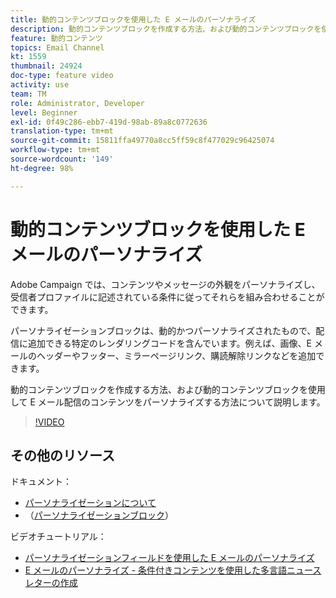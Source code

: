 ```yaml
---
title: 動的コンテンツブロックを使用した E メールのパーソナライズ
description: 動的コンテンツブロックを作成する方法、および動的コンテンツブロックを使用して E メール配信のコンテンツをパーソナライズする方法について説明します。
feature: 動的コンテンツ
topics: Email Channel
kt: 1559
thumbnail: 24924
doc-type: feature video
activity: use
team: TM
role: Administrator, Developer
level: Beginner
exl-id: 0f49c286-ebb7-419d-98ab-89a8c0772636
translation-type: tm+mt
source-git-commit: 15811ffa49770a8cc5ff59c8f477029c96425074
workflow-type: tm+mt
source-wordcount: '149'
ht-degree: 98%

---
```


# 動的コンテンツブロックを使用した E メールのパーソナライズ

Adobe Campaign では、コンテンツやメッセージの外観をパーソナライズし、受信者プロファイルに記述されている条件に従ってそれらを組み合わせることができます。

パーソナライゼーションブロックは、動的かつパーソナライズされたもので、配信に追加できる特定のレンダリングコードを含んでいます。例えば、画像、E メールのヘッダーやフッター、ミラーページリンク、購読解除リンクなどを追加できます。

動的コンテンツブロックを作成する方法、および動的コンテンツブロックを使用して E メール配信のコンテンツをパーソナライズする方法について説明します。

>[!VIDEO](https://video.tv.adobe.com/v/24924?quality=12)

## その他のリソース

ドキュメント：

* [パーソナライゼーションについて](https://docs.adobe.com/content/help/ja-JP/campaign-classic/using/sending-messages/personalizing-deliveries/about-personalization.html)
* （[パーソナライゼーションブロック](https://docs.adobe.com/content/help/ja-JP/campaign-classic/using/sending-messages/personalizing-deliveries/personalization-blocks.html)）

ビデオチュートリアル：

* [パーソナライゼーションフィールドを使用した E メールのパーソナライズ](/help/sending-messages/email-channel/personalizing-emails-using-personalization-fields.md)
* [E メールのパーソナライズ - 条件付きコンテンツを使用した多言語ニュースレターの作成](/help/sending-messages/email-channel/personalizing-emails-create-a-multi-lingual-newsletter-using-conditional-content.md)
